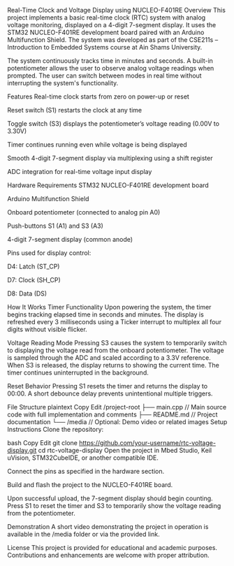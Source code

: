 Real-Time Clock and Voltage Display using NUCLEO-F401RE
Overview
This project implements a basic real-time clock (RTC) system with analog voltage monitoring, displayed on a 4-digit 7-segment display. It uses the STM32 NUCLEO-F401RE development board paired with an Arduino Multifunction Shield. The system was developed as part of the CSE211s – Introduction to Embedded Systems course at Ain Shams University.

The system continuously tracks time in minutes and seconds. A built-in potentiometer allows the user to observe analog voltage readings when prompted. The user can switch between modes in real time without interrupting the system's functionality.

Features
Real-time clock starts from zero on power-up or reset

Reset switch (S1) restarts the clock at any time

Toggle switch (S3) displays the potentiometer’s voltage reading (0.00V to 3.30V)

Timer continues running even while voltage is being displayed

Smooth 4-digit 7-segment display via multiplexing using a shift register

ADC integration for real-time voltage input display

Hardware Requirements
STM32 NUCLEO-F401RE development board

Arduino Multifunction Shield

Onboard potentiometer (connected to analog pin A0)

Push-buttons S1 (A1) and S3 (A3)

4-digit 7-segment display (common anode)

Pins used for display control:

D4: Latch (ST_CP)

D7: Clock (SH_CP)

D8: Data (DS)

How It Works
Timer Functionality
Upon powering the system, the timer begins tracking elapsed time in seconds and minutes. The display is refreshed every 3 milliseconds using a Ticker interrupt to multiplex all four digits without visible flicker.

Voltage Reading Mode
Pressing S3 causes the system to temporarily switch to displaying the voltage read from the onboard potentiometer. The voltage is sampled through the ADC and scaled according to a 3.3V reference. When S3 is released, the display returns to showing the current time. The timer continues uninterrupted in the background.

Reset Behavior
Pressing S1 resets the timer and returns the display to 00:00. A short debounce delay prevents unintentional multiple triggers.

File Structure
plaintext
Copy
Edit
/project-root
 ├── main.cpp        // Main source code with full implementation and comments
 ├── README.md       // Project documentation
 └── /media          // Optional: Demo video or related images
Setup Instructions
Clone the repository:

bash
Copy
Edit
git clone https://github.com/your-username/rtc-voltage-display.git
cd rtc-voltage-display
Open the project in Mbed Studio, Keil uVision, STM32CubeIDE, or another compatible IDE.

Connect the pins as specified in the hardware section.

Build and flash the project to the NUCLEO-F401RE board.

Upon successful upload, the 7-segment display should begin counting. Press S1 to reset the timer and S3 to temporarily show the voltage reading from the potentiometer.

Demonstration
A short video demonstrating the project in operation is available in the /media folder or via the provided link.

License
This project is provided for educational and academic purposes. Contributions and enhancements are welcome with proper attribution.